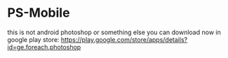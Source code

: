 # PS-Mobile
this is not android photoshop or something else
you can download now in google play store:
https://play.google.com/store/apps/details?id=ge.foreach.photoshop
